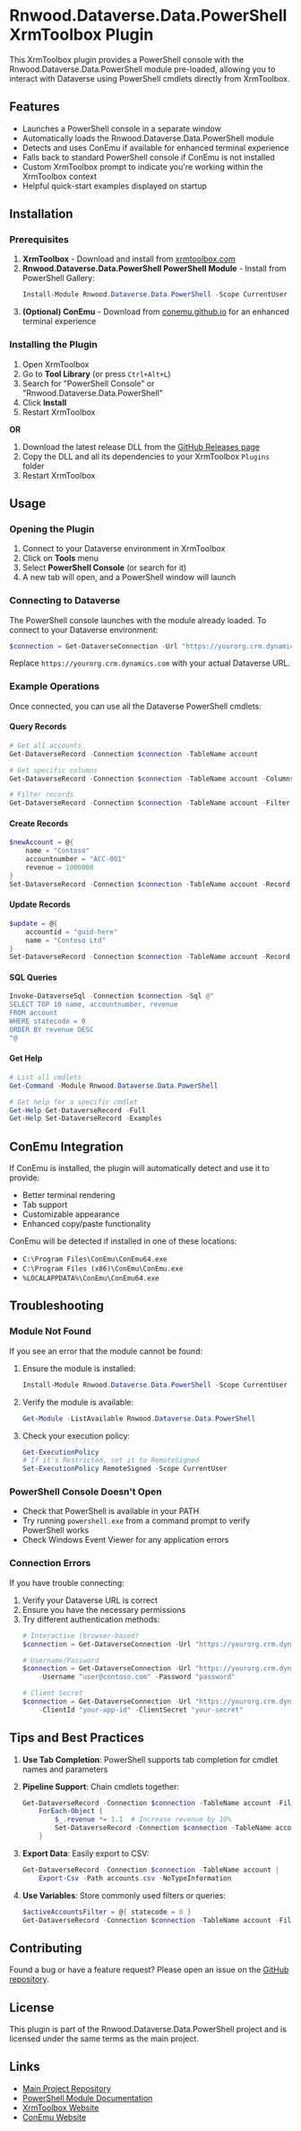 # Rnwood.Dataverse.Data.PowerShell XrmToolbox Plugin

This XrmToolbox plugin provides a PowerShell console with the Rnwood.Dataverse.Data.PowerShell module pre-loaded, allowing you to interact with Dataverse using PowerShell cmdlets directly from XrmToolbox.

## Features

- Launches a PowerShell console in a separate window
- Automatically loads the Rnwood.Dataverse.Data.PowerShell module
- Detects and uses ConEmu if available for enhanced terminal experience
- Falls back to standard PowerShell console if ConEmu is not installed
- Custom XrmToolbox prompt to indicate you're working within the XrmToolbox context
- Helpful quick-start examples displayed on startup

## Installation

### Prerequisites

1. **XrmToolbox** - Download and install from [xrmtoolbox.com](https://www.xrmtoolbox.com/)
2. **Rnwood.Dataverse.Data.PowerShell PowerShell Module** - Install from PowerShell Gallery:
   ```powershell
   Install-Module Rnwood.Dataverse.Data.PowerShell -Scope CurrentUser
   ```
3. **(Optional) ConEmu** - Download from [conemu.github.io](https://conemu.github.io/) for an enhanced terminal experience

### Installing the Plugin

1. Open XrmToolbox
2. Go to **Tool Library** (or press `Ctrl+Alt+L`)
3. Search for "PowerShell Console" or "Rnwood.Dataverse.Data.PowerShell"
4. Click **Install**
5. Restart XrmToolbox

**OR**

1. Download the latest release DLL from the [GitHub Releases page](https://github.com/rnwood/Rnwood.Dataverse.Data.PowerShell/releases)
2. Copy the DLL and all its dependencies to your XrmToolbox `Plugins` folder
3. Restart XrmToolbox

## Usage

### Opening the Plugin

1. Connect to your Dataverse environment in XrmToolbox
2. Click on **Tools** menu
3. Select **PowerShell Console** (or search for it)
4. A new tab will open, and a PowerShell window will launch

### Connecting to Dataverse

The PowerShell console launches with the module already loaded. To connect to your Dataverse environment:

```powershell
$connection = Get-DataverseConnection -Url "https://yourorg.crm.dynamics.com" -Interactive
```

Replace `https://yourorg.crm.dynamics.com` with your actual Dataverse URL.

### Example Operations

Once connected, you can use all the Dataverse PowerShell cmdlets:

#### Query Records
```powershell
# Get all accounts
Get-DataverseRecord -Connection $connection -TableName account

# Get specific columns
Get-DataverseRecord -Connection $connection -TableName account -Columns name, accountnumber

# Filter records
Get-DataverseRecord -Connection $connection -TableName account -Filter @{ name = "Contoso" }
```

#### Create Records
```powershell
$newAccount = @{
    name = "Contoso"
    accountnumber = "ACC-001"
    revenue = 1000000
}
Set-DataverseRecord -Connection $connection -TableName account -Record $newAccount
```

#### Update Records
```powershell
$update = @{
    accountid = "guid-here"
    name = "Contoso Ltd"
}
Set-DataverseRecord -Connection $connection -TableName account -Record $update
```

#### SQL Queries
```powershell
Invoke-DataverseSql -Connection $connection -Sql @"
SELECT TOP 10 name, accountnumber, revenue
FROM account
WHERE statecode = 0
ORDER BY revenue DESC
"@
```

#### Get Help
```powershell
# List all cmdlets
Get-Command -Module Rnwood.Dataverse.Data.PowerShell

# Get help for a specific cmdlet
Get-Help Get-DataverseRecord -Full
Get-Help Set-DataverseRecord -Examples
```

## ConEmu Integration

If ConEmu is installed, the plugin will automatically detect and use it to provide:
- Better terminal rendering
- Tab support
- Customizable appearance
- Enhanced copy/paste functionality

ConEmu will be detected if installed in one of these locations:
- `C:\Program Files\ConEmu\ConEmu64.exe`
- `C:\Program Files (x86)\ConEmu\ConEmu.exe`
- `%LOCALAPPDATA%\ConEmu\ConEmu64.exe`

## Troubleshooting

### Module Not Found

If you see an error that the module cannot be found:

1. Ensure the module is installed:
   ```powershell
   Install-Module Rnwood.Dataverse.Data.PowerShell -Scope CurrentUser
   ```

2. Verify the module is available:
   ```powershell
   Get-Module -ListAvailable Rnwood.Dataverse.Data.PowerShell
   ```

3. Check your execution policy:
   ```powershell
   Get-ExecutionPolicy
   # If it's Restricted, set it to RemoteSigned
   Set-ExecutionPolicy RemoteSigned -Scope CurrentUser
   ```

### PowerShell Console Doesn't Open

- Check that PowerShell is available in your PATH
- Try running `powershell.exe` from a command prompt to verify PowerShell works
- Check Windows Event Viewer for any application errors

### Connection Errors

If you have trouble connecting:

1. Verify your Dataverse URL is correct
2. Ensure you have the necessary permissions
3. Try different authentication methods:
   ```powershell
   # Interactive (browser-based)
   $connection = Get-DataverseConnection -Url "https://yourorg.crm.dynamics.com" -Interactive
   
   # Username/Password
   $connection = Get-DataverseConnection -Url "https://yourorg.crm.dynamics.com" `
       -Username "user@contoso.com" -Password "password"
   
   # Client Secret
   $connection = Get-DataverseConnection -Url "https://yourorg.crm.dynamics.com" `
       -ClientId "your-app-id" -ClientSecret "your-secret"
   ```

## Tips and Best Practices

1. **Use Tab Completion**: PowerShell supports tab completion for cmdlet names and parameters

2. **Pipeline Support**: Chain cmdlets together:
   ```powershell
   Get-DataverseRecord -Connection $connection -TableName account -Filter @{ name = "Contoso" } |
       ForEach-Object { 
           $_.revenue *= 1.1  # Increase revenue by 10%
           Set-DataverseRecord -Connection $connection -TableName account -Record $_
       }
   ```

3. **Export Data**: Easily export to CSV:
   ```powershell
   Get-DataverseRecord -Connection $connection -TableName account |
       Export-Csv -Path accounts.csv -NoTypeInformation
   ```

4. **Use Variables**: Store commonly used filters or queries:
   ```powershell
   $activeAccountsFilter = @{ statecode = 0 }
   Get-DataverseRecord -Connection $connection -TableName account -Filter $activeAccountsFilter
   ```

## Contributing

Found a bug or have a feature request? Please open an issue on the [GitHub repository](https://github.com/rnwood/Rnwood.Dataverse.Data.PowerShell/issues).

## License

This plugin is part of the Rnwood.Dataverse.Data.PowerShell project and is licensed under the same terms as the main project.

## Links

- [Main Project Repository](https://github.com/rnwood/Rnwood.Dataverse.Data.PowerShell)
- [PowerShell Module Documentation](https://github.com/rnwood/Rnwood.Dataverse.Data.PowerShell/blob/main/README.md)
- [XrmToolbox Website](https://www.xrmtoolbox.com/)
- [ConEmu Website](https://conemu.github.io/)
